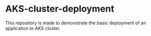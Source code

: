 # AKS-cluster-deployment
This repository is made to demonstrate the basic deployment of an application to AKS cluster.

